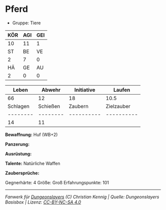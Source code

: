 # Pferd  
- Gruppe: Tiere  

| KÖR | AGI | GEI |  
| --- | --- | --- |  
| 10  | 11  | 1   |
| ST  | BE  | VE  |  
| 2   | 7   | 0   |
| HÄ  | GE  | AU  |  
| 2   | 0   | 0   |


| Leben    | Abwehr   | Initiative | Laufen     |
| -------- | -------- | ---------- | ---------- |
| 66       | 12       | 18         | 10.5       |
| Schlagen | Schießen | Zaubern    | Zielzauber |
| -------- | -------- | ---------- | ---------- |
| 14       | 11       |            |            |

**Bewaffnung:**
Huf (WB+2)

**Panzerung:**


**Ausrüstung:**


**Talente:**
Natürliche Waffen

**Zaubersprüche:**


Gegnerhärte: 4
Größe: Groß
Erfahrungspunkte: 101



___
*Fanwerk für [Dungeonslayers](https://www.dungeonslayers.net/) (C) Christian Kennig | Quelle: Dungeonslayers Basisbox | Lizenz: [CC-BY-NC-SA 4.0](https://creativecommons.org/licenses/by-nc-sa/4.0/deed.de)*